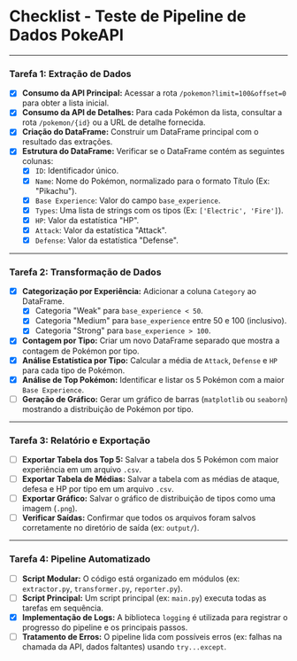 # Checklist - Teste de Pipeline de Dados PokeAPI

---

### Tarefa 1: Extração de Dados

- [x] **Consumo da API Principal:** Acessar a rota `/pokemon?limit=100&offset=0` para obter a lista inicial.
- [x] **Consumo da API de Detalhes:** Para cada Pokémon da lista, consultar a rota `/pokemon/{id}` ou a URL de detalhe fornecida.
- [x] **Criação do DataFrame:** Construir um DataFrame principal com o resultado das extrações.
- [x] **Estrutura do DataFrame:** Verificar se o DataFrame contém as seguintes colunas:
  - [x] `ID`: Identificador único.
  - [x] `Name`: Nome do Pokémon, normalizado para o formato Título (Ex: "Pikachu").
  - [x] `Base Experience`: Valor do campo `base_experience`.
  - [x] `Types`: Uma lista de strings com os tipos (Ex: `['Electric', 'Fire']`).
  - [x] `HP`: Valor da estatística "HP".
  - [x] `Attack`: Valor da estatística "Attack".
  - [x] `Defense`: Valor da estatística "Defense".

---

### Tarefa 2: Transformação de Dados

- [x] **Categorização por Experiência:** Adicionar a coluna `Category` ao DataFrame.
  - [x] Categoria "Weak" para `base_experience < 50`.
  - [x] Categoria "Medium" para `base_experience` entre 50 e 100 (inclusivo).
  - [x] Categoria "Strong" para `base_experience > 100`.
- [x] **Contagem por Tipo:** Criar um novo DataFrame separado que mostra a contagem de Pokémon por tipo.
- [x] **Análise Estatística por Tipo:** Calcular a média de `Attack`, `Defense` e `HP` para cada tipo de Pokémon.
- [x] **Análise de Top Pokémon:** Identificar e listar os 5 Pokémon com a maior `Base Experience`.
- [ ] **Geração de Gráfico:** Gerar um gráfico de barras (`matplotlib` ou `seaborn`) mostrando a distribuição de Pokémon por tipo.

---

### Tarefa 3: Relatório e Exportação

- [ ] **Exportar Tabela dos Top 5:** Salvar a tabela dos 5 Pokémon com maior experiência em um arquivo `.csv`.
- [ ] **Exportar Tabela de Médias:** Salvar a tabela com as médias de ataque, defesa e HP por tipo em um arquivo `.csv`.
- [ ] **Exportar Gráfico:** Salvar o gráfico de distribuição de tipos como uma imagem (`.png`).
- [ ] **Verificar Saídas:** Confirmar que todos os arquivos foram salvos corretamente no diretório de saída (ex: `output/`).

---

### Tarefa 4: Pipeline Automatizado

- [ ] **Script Modular:** O código está organizado em módulos (ex: `extractor.py`, `transformer.py`, `reporter.py`).
- [ ] **Script Principal:** Um script principal (ex: `main.py`) executa todas as tarefas em sequência.
- [x] **Implementação de Logs:** A biblioteca `logging` é utilizada para registrar o progresso do pipeline e os principais passos.
- [ ] **Tratamento de Erros:** O pipeline lida com possíveis erros (ex: falhas na chamada da API, dados faltantes) usando `try...except`.
